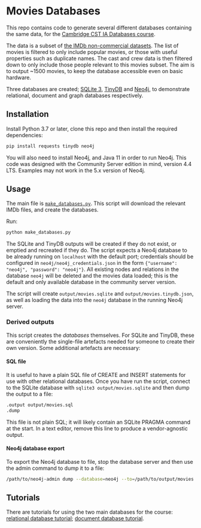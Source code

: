 # Movies Databases

This repo contains code to generate several different databases containing the same data, for the [Cambridge CST IA Databases course](https://www.cl.cam.ac.uk/teaching/2324/Databases/). 

The data is a subset of [the IMDb non-commercial datasets](https://developer.imdb.com/non-commercial-datasets/). The list of movies is filtered to only include popular movies, or those with useful properties such as duplicate names. The cast and crew data is then filtered down to only include those people relevant to this movies subset. The aim is to output ~1500 movies, to keep the database accessible even on basic hardware.

Three databases are created; [SQLite 3](https://www.sqlite.org/index.html), [TinyDB](https://tinydb.readthedocs.io/en/latest/index.html) and [Neo4j](https://neo4j.com/), to demonstrate relational, document and graph databases respectively.

## Installation

Install Python 3.7 or later, clone this repo and then install the required dependencies:

```bash
pip install requests tinydb neo4j
```

You will also need to install Neo4j, and Java 11 in order to run Neo4j. This code was designed with the Community Server edition in mind, version 4.4 LTS. Examples may not work in the 5.x version of Neo4j.

## Usage 

The main file is [`make_databases.py`](make_databases.py). This script will download the relevant IMDb files, and create the databases.

Run:

```bash
python make_databases.py
```

The SQLite and TinyDB outputs will be created if they do not exist, or emptied and recreated if they do. The script expects a Neo4j database to be already running on `localhost` with the default port; credentials should be configured in `neo4j/neo4j_credentials.json` in the form `{"username": "neo4j", "password": "neo4j"}`. All existing nodes and relations in the database `neo4j` will be deleted and the movies data loaded; this is the default and only available database in the community server version.

The script will create `output/movies.sqlite` and `output/movies.tinydb.json`, as well as loading the data into the `neo4j` database in the running Neo4j server.

### Derived outputs

This script creates the _databases_ themselves. For SQLite and TinyDB, these are conveniently the single-file artefacts needed for someone to create their own version. Some additional artefacts are necessary:

#### SQL file

It is useful to have a plain SQL file of CREATE and INSERT statements for use with other relational databases. Once you have run the script, connect to the SQLite database with `sqlite3 output/movies.sqlite` and then dump the output to a file:
```bash
.output output/movies.sql
.dump
```
This file is not plain SQL; it will likely contain an SQLite PRAGMA command at the start. In a text editor, remove this line to produce a vendor-agnostic output.

#### Neo4j database export

To export the Neo4j database to file, stop the database server and then use the admin command to dump it to a file:

```bash
/path/to/neo4j-admin dump --database=neo4j --to=/path/to/output/movies.neo4j.dump
```

## Tutorials

There are tutorials for using the two main databases for the course: [relational database tutorial](tutorials/relational.md); [document database tutorial](tutorials/document.md).
